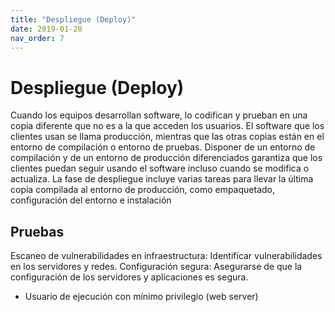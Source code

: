 ```yaml
---
title: "Despliegue (Deploy)"
date: 2019-01-20
nav_order: 7
---
```

# Despliegue (Deploy)
Cuando los equipos desarrollan software, lo codifican y prueban en una copia diferente que no es a la que acceden los usuarios. El software que los clientes usan se llama producción, mientras que las otras copias están en el entorno de compilación o entorno de pruebas.
Disponer de un entorno de compilación y de un entorno de producción diferenciados garantiza que los clientes puedan seguir usando el software incluso cuando se modifica o actualiza. La fase de despliegue incluye varias tareas para llevar la última copia compilada al entorno de producción, como empaquetado, configuración del entorno e instalación

## Pruebas
Escaneo de vulnerabilidades en infraestructura: Identificar vulnerabilidades en los servidores y redes.
Configuración segura: Asegurarse de que la configuración de los servidores y aplicaciones es segura.

-	Usuario de ejecución con mínimo privilegio (web server)
